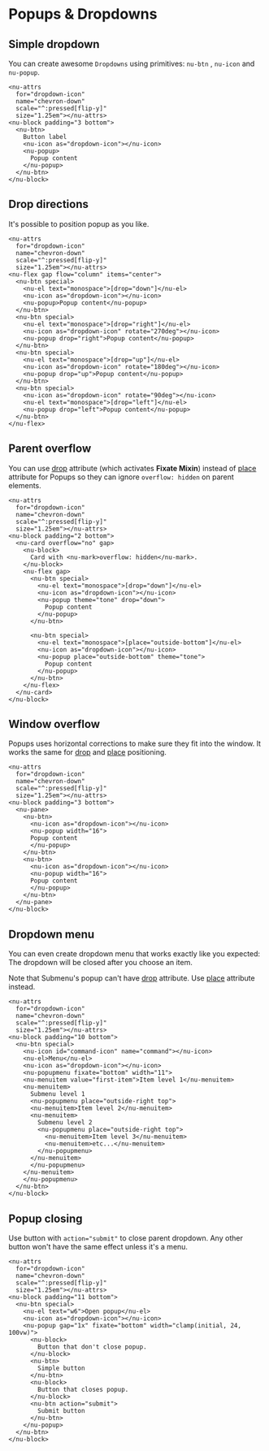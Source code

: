 # Popups & Dropdowns

## Simple dropdown

You can create awesome `Dropdowns` using primitives: `nu-btn` , `nu-icon` and `nu-popup`.

```nu-preview
<nu-attrs
  for="dropdown-icon"
  name="chevron-down"
  scale="^:pressed[flip-y]"
  size="1.25em"></nu-attrs>
<nu-block padding="3 bottom">
  <nu-btn>
    Button label
    <nu-icon as="dropdown-icon"></nu-icon>
    <nu-popup>
      Popup content
    </nu-popup>
  </nu-btn>
</nu-block>
```

## Drop directions

It's possible to position popup as you like.

```nu-preview
<nu-attrs
  for="dropdown-icon"
  name="chevron-down"
  scale="^:pressed[flip-y]"
  size="1.25em"></nu-attrs>
<nu-flex gap flow="column" items="center">
  <nu-btn special>
    <nu-el text="monospace">[drop="down"]</nu-el>
    <nu-icon as="dropdown-icon"></nu-icon>
    <nu-popup>Popup content</nu-popup>
  </nu-btn>
  <nu-btn special>
    <nu-el text="monospace">[drop="right"]</nu-el>
    <nu-icon as="dropdown-icon" rotate="270deg"></nu-icon>
    <nu-popup drop="right">Popup content</nu-popup>
  </nu-btn>
  <nu-btn special>
    <nu-el text="monospace">[drop="up"]</nu-el>
    <nu-icon as="dropdown-icon" rotate="180deg"></nu-icon>
    <nu-popup drop="up">Popup content</nu-popup>
  </nu-btn>
  <nu-btn special>
    <nu-icon as="dropdown-icon" rotate="90deg"></nu-icon>
    <nu-el text="monospace">[drop="left"]</nu-el>
    <nu-popup drop="left">Popup content</nu-popup>
  </nu-btn>
</nu-flex>
```

## Parent overflow

You can use [drop](/reference/attribute/drop) attribute (which activates **Fixate Mixin**) instead of [place](/reference/attribute/place) attribute for Popups so they can ignore `overflow: hidden` on parent elements.

```nu-preview
<nu-attrs
  for="dropdown-icon"
  name="chevron-down"
  scale="^:pressed[flip-y]"
  size="1.25em"></nu-attrs>
<nu-block padding="2 bottom">
  <nu-card overflow="no" gap>
    <nu-block>
      Card with <nu-mark>overflow: hidden</nu-mark>.
    </nu-block>
    <nu-flex gap>
      <nu-btn special>
        <nu-el text="monospace">[drop="down"]</nu-el>
        <nu-icon as="dropdown-icon"></nu-icon>
        <nu-popup theme="tone" drop="down">
          Popup content
        </nu-popup>
      </nu-btn>

      <nu-btn special>
        <nu-el text="monospace">[place="outside-bottom"]</nu-el>
        <nu-icon as="dropdown-icon"></nu-icon>
        <nu-popup place="outside-bottom" theme="tone">
          Popup content
        </nu-popup>
      </nu-btn>
    </nu-flex>
  </nu-card>
</nu-block>
```

## Window overflow

Popups uses horizontal corrections to make sure they fit into the window. It works the same for [drop](/reference/mixin/fixate) and [place](/reference/attribute/place) positioning.

```nu-preview
<nu-attrs
  for="dropdown-icon"
  name="chevron-down"
  scale="^:pressed[flip-y]"
  size="1.25em"></nu-attrs>
<nu-block padding="3 bottom">
  <nu-pane>
    <nu-btn>
      <nu-icon as="dropdown-icon"></nu-icon>
      <nu-popup width="16">
      Popup content
      </nu-popup>
    </nu-btn>
    <nu-btn>
      <nu-icon as="dropdown-icon"></nu-icon>
      <nu-popup width="16">
      Popup content
      </nu-popup>
    </nu-btn>
  </nu-pane>
</nu-block>
```

## Dropdown menu

You can even create dropdown menu that works exactly like you expected: The dropdown will be closed after you choose an item.

Note that Submenu's popup can't have [drop](/reference/mixin/fixate) attribute. Use [place](/reference/attribute/place) attribute instead.

```nu-preview
<nu-attrs
  for="dropdown-icon"
  name="chevron-down"
  scale="^:pressed[flip-y]"
  size="1.25em"></nu-attrs>
<nu-block padding="10 bottom">
  <nu-btn special>
    <nu-icon id="command-icon" name="command"></nu-icon>
    <nu-el>Menu</nu-el>
    <nu-icon as="dropdown-icon"></nu-icon>
    <nu-popupmenu fixate="bottom" width="11">
    <nu-menuitem value="first-item">Item level 1</nu-menuitem>
    <nu-menuitem>
      Submenu level 1
      <nu-popupmenu place="outside-right top">
      <nu-menuitem>Item level 2</nu-menuitem>
      <nu-menuitem>
        Submenu level 2
        <nu-popupmenu place="outside-right top">
          <nu-menuitem>Item level 3</nu-menuitem>
          <nu-menuitem>etc...</nu-menuitem>
        </nu-popupmenu>
      </nu-menuitem>
      </nu-popupmenu>
    </nu-menuitem>
    </nu-popupmenu>
  </nu-btn>
</nu-block>
```

## Popup closing

Use button with `action="submit"` to close parent dropdown. Any other button won't have the same effect unless it's a menu.

```nu-preview
<nu-attrs
  for="dropdown-icon"
  name="chevron-down"
  scale="^:pressed[flip-y]"
  size="1.25em"></nu-attrs>
<nu-block padding="11 bottom">
  <nu-btn special>
    <nu-el text="w6">Open popup</nu-el>
    <nu-icon as="dropdown-icon"></nu-icon>
    <nu-popup gap="1x" fixate="bottom" width="clamp(initial, 24, 100vw)">
      <nu-block>
        Button that don't close popup.
      </nu-block>
      <nu-btn>
        Simple button
      </nu-btn>
      <nu-block>
        Button that closes popup.
      </nu-block>
      <nu-btn action="submit">
        Submit button
      </nu-btn>
    </nu-popup>
  </nu-btn>
</nu-block>
```
